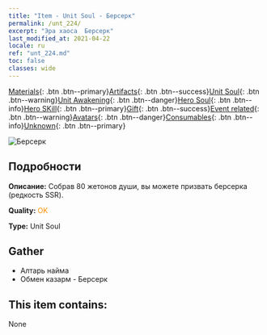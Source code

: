 ```yaml
---
title: "Item - Unit Soul - Берсерк"
permalink: /unt_224/
excerpt: "Эра хаоса  Берсерк"
last_modified_at: 2021-04-22
locale: ru
ref: "unt_224.md"
toc: false
classes: wide
---
```

 [Materials](/ItemsRU/){: .btn .btn--primary}[Artifacts](/ItemsRU/Artifacts/){: .btn .btn--success}[Unit Soul](/ItemsRU/UnitSoul/){: .btn .btn--warning}[Unit Awakening](/ItemsRU/UnitAwakening/){: .btn .btn--danger}[Hero Soul](/ItemsRU/HeroSoul/){: .btn .btn--info}[Hero SKill](/ItemsRU/HeroSkill/){: .btn .btn--primary}[Gift](/ItemsRU/Gift/){: .btn .btn--success}[Event related](/ItemsRU/Events/){: .btn .btn--warning}[Avatars](/ItemsRU/Avatars/){: .btn .btn--danger}[Consumables](/ItemsRU/Consumables/){: .btn .btn--info}[Unknown](/ItemsRU/Unknown/){: .btn .btn--primary}

 ![Берсерк](/images/u/ti_kuangzhanshi.jpg)

## Подробности
 **Описание:** Собрав 80 жетонов души, вы можете призвать берсерка (редкость SSR).

 **Quality:** <span style="color: #FF8C00">OK</span>

 **Type:** Unit Soul

## Gather

*    Алтарь найма 
*    Обмен казарм - Берсерк 

## This item contains:

  None

